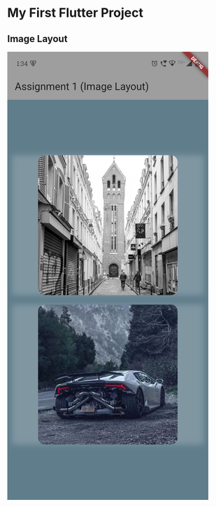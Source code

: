 # My First Flutter Project

## Image Layout

![App Screenshot](./images/Screenshot_20250525_133437.png)